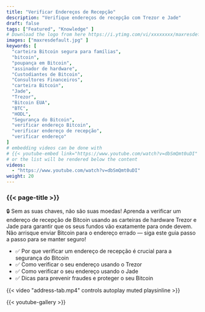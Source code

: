 ```yaml
---
title: "Verificar Endereços de Recepção"
description: "Verifique endereços de recepção com Trezor e Jade"
draft: false
tags: ["Featured", "Knowledge" ]
# Download the logo from here https://i.ytimg.com/vi/xxxxxxxx/maxresdefault.jpg
images: ["maxresdefault.jpg" ]
keywords: [
  "carteira Bitcoin segura para famílias",
  "bitcoin",
  "poupança em Bitcoin",
  "assinador de hardware",
  "Custodiantes de Bitcoin",
  "Consultores Financeiros",
  "carteira Bitcoin",
  "Jade",
  "Trezor",
  "Bitcoin EUA",
  "BTC",
  "HODL",
  "Segurança do Bitcoin",
  "verificar endereço Bitcoin",
  "verificar endereço de recepção",
  "verificar endereço" 
]
# embedding videos can be done with 
# {{< youtube-embed link="https://www.youtube.com/watch?v=dbSmQmt0uDI" >}}
# or the list will be rendered below the content
videos:
  - "https://www.youtube.com/watch?v=dbSmQmt0uDI"
weight: 20
---
```


### {{< page-title >}}  

🔒 Sem as suas chaves, não são suas moedas! Aprenda a verificar um endereço de recepção de Bitcoin usando as carteiras de hardware Trezor e Jade para garantir que os seus fundos vão exatamente para onde devem. Não arrisque enviar Bitcoin para o endereço errado — siga este guia passo a passo para se manter seguro!

- ✅ Por que verificar um endereço de recepção é crucial para a segurança do Bitcoin
- ✅ Como verificar o seu endereço usando o Trezor
- ✅ Como verificar o seu endereço usando o Jade
- ✅ Dicas para prevenir fraudes e proteger o seu Bitcoin


{{< video "address-tab.mp4" controls  autoplay muted playsinline >}}



{{< youtube-gallery >}}